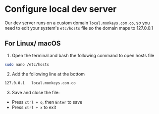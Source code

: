 # Configure local dev server

Our dev server runs on a custom domain `local.monkeys.com.co`, 
so you need to edit your system's `etc/hosts` file so the domain maps to 127.0.0.1

## For Linux/ macOS

1. Open the terminal and bash the following command to open hosts file

```sh
sudo nano /etc/hosts
```

2. Add the following line at the bottom

```sh
127.0.0.1   local.monkeys.com.co
```

3. Save and close the file:

- Press `ctrl + o`, then `Enter` to save
- Press `ctrl + x` to exit
